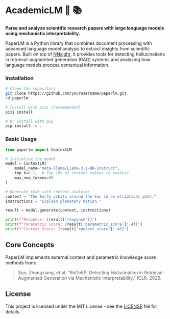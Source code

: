 # AcademicLM :microscope: :books:

**Parse and analyze scientific research papers with large language models using mechanistic interpretability.**

PaperLM is a Python library that combines document processing with advanced language model analysis to extract insights from scientific papers. Built on top of [NNsight](https://github.com/ndif-ai/nnsight), it provides tools for detecting hallucinations in retrieval-augmented generation (RAG) systems and analyzing how language models process contextual information.

### Installation

```bash
# Clone the repository
git clone https://github.com/yourusername/paperlm.git
cd paperlm

# Install with pixi (recommended)
pixi install

# Or install with pip
pip install -e .
```

### Basic Usage

```python
from paperlm import ContextLM

# Initialize the model
model = ContextLM(
    model_name="meta-llama/Llama-3.1-8B-Instruct",
    top_k=0.1,  # Top 10% of context tokens to analyze
    max_new_tokens=50
)

# Generate text with context analysis
context = "The Earth orbits around the Sun in an elliptical path."
instructions = "Explain planetary motion."

result = model.generate(context, instructions)

print(f"Response: {result['response']}")
print(f"Parametric Score: {result['parametric_score']:.4f}")
print(f"Context Score: {result['context_score']:.4f}")
```

## Core Concepts

PaperLM implements external context and parametric knowledge score methods from:
> Sun, Zhongxiang, et al. "ReDeEP: Detecting Hallucination in Retrieval-Augmented Generation via Mechanistic Interpretability." ICLR. 2025.

## License

This project is licensed under the MIT License - see the [LICENSE](LICENSE) file for details.
